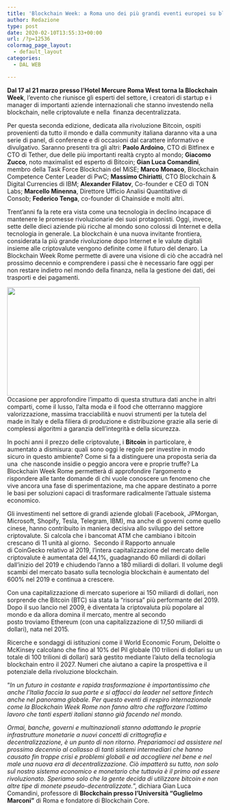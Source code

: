 ```yaml
---
title: 'Blockchain Week: a Roma uno dei più grandi eventi europei su blockchain e criptovalute'
author: Redazione
type: post
date: 2020-02-10T13:55:33+00:00
url: /?p=12536
colormag_page_layout:
  - default_layout
categories:
  - DAL WEB

---
```

**Dal 17 al 21 marzo presso l’Hotel Mercure Roma West torna la Blockchain Week**, l’evento che riunisce gli esperti del settore, i creatori di startup e i manager di importanti aziende internazionali che stanno investendo nella blockchain, nelle criptovalute e nella  finanza decentralizzata.

Per questa seconda edizione, dedicata alla rivoluzione Bitcoin, ospiti provenienti da tutto il mondo e dalla community italiana daranno vita a una serie di panel, di conferenze e di occasioni dal carattere informativo e divulgativo. Saranno presenti tra gli altri: **Paolo Ardoino**, CTO di Bitfinex e CTO di Tether, due delle più importanti realtà crypto al mondo; **Giacomo Zucco**, noto maximalist ed esperto di Bitcoin; **Gian Luca Comandini**, membro della Task Force Blockchain del MiSE; **Marco Monaco**, Blockchain Competence Center Leader di PwC; **Massimo Chiriatti**, CTO Blockchain & Digital Currencies di IBM; **Alexander Filatov**, Co-founder e CEO di TON Labs; **Marcello Minenna**, Direttore Ufficio Analisi Quantitative di Consob; **Federico Tenga**, co-founder di Chainside e molti altri.​

Trent’anni fa la rete era vista come una tecnologia in declino incapace di mantenere le promesse rivoluzionarie dei suoi protagonisti. Oggi, invece, sette delle dieci aziende più ricche al mondo sono colossi di Internet e della tecnologia in generale. La blockchain è una nuova invitante frontiera, considerata la più grande rivoluzione dopo Internet e le valute digitali insieme alle criptovalute vengono definite come il futuro del denaro. La Blockchain Week Rome permette di avere una visione di ciò che accadrà nel prossimo decennio e comprendere i passi che è necessario fare oggi per non restare indietro nel mondo della finanza, nella la gestione dei dati, dei trasporti e dei pagamenti.

<img decoding="async" loading="lazy" class="alignleft wp-image-12539" src="https://progressonline.it/wp-content/uploads/2020/02/bitcoin-3089728_1280-300x169.jpg" alt="" width="450" height="253" /> Occasione per approfondire l’impatto di questa struttura dati anche in altri comparti, come il lusso, l’alta moda e il food che otterranno maggiore valorizzazione, massima tracciabilità e nuovi strumenti per la tutela del made in Italy e della filiera di produzione e distribuzione grazie alla serie di complessi algoritmi a garanzia dell’integrità e della sicurezza.

In pochi anni il prezzo delle criptovalute, i **Bitcoin** in particolare, è aumentato a dismisura: quali sono oggi le regole per investire in modo sicuro in questo ambiente? Come si fa a distinguere una proposta seria da una  che nasconde insidie o peggio ancora vere e proprie truffe? La Blockchain Week Rome permetterà di approfondire l’argomento e rispondere alle tante domande di chi vuole conoscere un fenomeno che vive ancora una fase di sperimentazione, ma che appare destinato a porre le basi per soluzioni capaci di trasformare radicalmente l&#8217;attuale sistema economico.

Gli investimenti nel settore di grandi aziende globali (Facebook, JPMorgan, Microsoft, Shopify, Tesla, Telegram, IBM), ma anche di governi come quello cinese, hanno contribuito in maniera decisiva allo sviluppo del settore criptovalute. Si calcola che i bancomat ATM che cambiano i bitcoin crescano di 11 unità al giorno.  Secondo il Rapporto annuale di CoinGecko relativo al 2019, l’intera capitalizzazione del mercato delle criptovalute è aumentata del 44,1%, guadagnando 60 miliardi di dollari dall’inizio del 2019 e chiudendo l’anno a 180 miliardi di dollari. Il volume degli scambi del mercato basato sulla tecnologia blockchain è aumentato del 600% nel 2019 e continua a crescere.

Con una capitalizzazione di mercato superiore ai 150 miliardi di dollari, non sorprende che Bitcoin (BTC) sia stata la “risorsa” più performante del 2019. Dopo il suo lancio nel 2009, è diventata la criptovaluta più popolare al mondo e da allora domina il mercato, mentre al secondo posto troviamo Ethereum (con una capitalizzazione di 17,50 miliardi di dollari), nata nel 2015.

Ricerche e sondaggi di istituzioni come il World Economic Forum, Deloitte o McKinsey calcolano che fino al 10% del Pil globale (10 trilioni di dollari su un totale di 100 trilioni di dollari) sarà gestito mediante l’aiuto della tecnologia blockchain entro il 2027. Numeri che aiutano a capire la prospettiva e il potenziale della rivoluzione blockchain.

&#8220;_In un futuro in costante e rapida trasformazione è importantissimo che anche l&#8217;Italia faccia la sua parte e si affacci da leader nel settore fintech anche nel panorama globale. Per questo eventi di respiro internazionale come la Blockchain Week Rome non fanno altro che rafforzare l&#8217;ottimo lavoro che tanti esperti italiani stanno già facendo nel mondo._

_Ormai, banche, governi e multinazionali stanno adattando le proprie infrastrutture monetarie a nuovi concetti di crittografia e decentralizzazione, è un punto di non ritorno. Prepariamoci ad assistere nel prossimo decennio al collasso di tanti sistemi intermediari che hanno causato fin troppe crisi e problemi globali e ad accogliere nel bene e nel male una nuova era di decentralizzazione. Ciò impatterà su tutto, non solo sul nostro sistema economico e monetario che tuttavia è il primo ad essere rivoluzionato. Speriamo solo che la gente decida di utilizzare bitcoin e non altre tipe di monete pseudo-decentralizzate._”, dichiara Gian Luca Comandini, professore di **Blockchain presso l&#8217;Università &#8220;Guglielmo Marconi&#8221;** di Roma e fondatore di Blockchain Core.